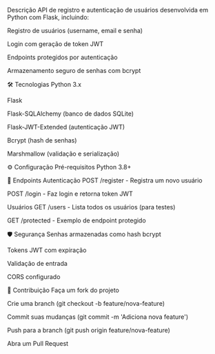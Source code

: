  Descrição
API de registro e autenticação de usuários desenvolvida em Python com Flask, incluindo:

Registro de usuários (username, email e senha)

Login com geração de token JWT

Endpoints protegidos por autenticação

Armazenamento seguro de senhas com bcrypt

🛠️ Tecnologias
Python 3.x

Flask

Flask-SQLAlchemy (banco de dados SQLite)

Flask-JWT-Extended (autenticação JWT)

Bcrypt (hash de senhas)

Marshmallow (validação e serialização)

⚙️ Configuração
Pré-requisitos
Python 3.8+

🚀 Endpoints
Autenticação
POST /register - Registra um novo usuário

POST /login - Faz login e retorna token JWT

Usuários
GET /users - Lista todos os usuários (para testes)

GET /protected - Exemplo de endpoint protegido

🛡️ Segurança
Senhas armazenadas como hash bcrypt

Tokens JWT com expiração

Validação de entrada

CORS configurado

🤝 Contribuição
Faça um fork do projeto

Crie uma branch (git checkout -b feature/nova-feature)

Commit suas mudanças (git commit -m 'Adiciona nova feature')

Push para a branch (git push origin feature/nova-feature)

Abra um Pull Request
